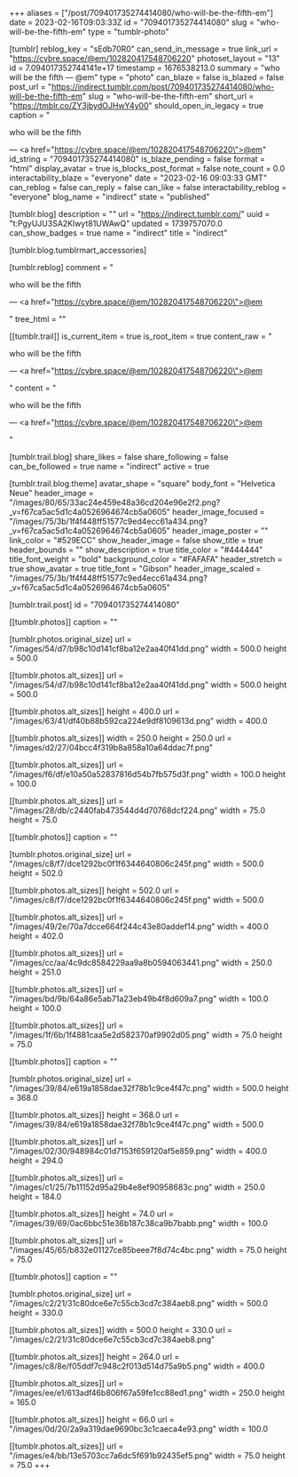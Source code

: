+++
aliases = ["/post/709401735274414080/who-will-be-the-fifth-em"]
date = 2023-02-16T09:03:33Z
id = "709401735274414080"
slug = "who-will-be-the-fifth-em"
type = "tumblr-photo"

[tumblr]
reblog_key = "sEdb70R0"
can_send_in_message = true
link_url = "https://cybre.space/@em/102820417548706220"
photoset_layout = "13"
id = 7.094017352744141e+17
timestamp = 1676538213.0
summary = "who will be the fifth — @em"
type = "photo"
can_blaze = false
is_blazed = false
post_url = "https://indirect.tumblr.com/post/709401735274414080/who-will-be-the-fifth-em"
slug = "who-will-be-the-fifth-em"
short_url = "https://tmblr.co/ZY3jbydOJHwY4y00"
should_open_in_legacy = true
caption = "<p>who will be the fifth</p> — <a href=\"https://cybre.space/@em/102820417548706220\">@em</a>"
id_string = "709401735274414080"
is_blaze_pending = false
format = "html"
display_avatar = true
is_blocks_post_format = false
note_count = 0.0
interactability_blaze = "everyone"
date = "2023-02-16 09:03:33 GMT"
can_reblog = false
can_reply = false
can_like = false
interactability_reblog = "everyone"
blog_name = "indirect"
state = "published"

[tumblr.blog]
description = ""
url = "https://indirect.tumblr.com/"
uuid = "t:PgyUJU3SA2Klwyt81UWAwQ"
updated = 1739757070.0
can_show_badges = true
name = "indirect"
title = "indirect"

[tumblr.blog.tumblrmart_accessories]

[tumblr.reblog]
comment = "<p><p>who will be the fifth</p> — <a href=\"https://cybre.space/@em/102820417548706220\">@em</a></p>"
tree_html = ""

[[tumblr.trail]]
is_current_item = true
is_root_item = true
content_raw = "<p><p>who will be the fifth</p> — <a href=\"https://cybre.space/@em/102820417548706220\">@em</a></p>"
content = "<p><p>who will be the fifth</p> &mdash; <a href=\"https://cybre.space/@em/102820417548706220\">@em</a></p>"

[tumblr.trail.blog]
share_likes = false
share_following = false
can_be_followed = true
name = "indirect"
active = true

[tumblr.trail.blog.theme]
avatar_shape = "square"
body_font = "Helvetica Neue"
header_image = "/images/80/65/33ac24e459e48a36cd204e96e2f2.png?_v=f67ca5ac5d1c4a0526964674cb5a0605"
header_image_focused = "/images/75/3b/1f4f448ff51577c9ed4ecc61a434.png?_v=f67ca5ac5d1c4a0526964674cb5a0605"
header_image_poster = ""
link_color = "#529ECC"
show_header_image = false
show_title = true
header_bounds = ""
show_description = true
title_color = "#444444"
title_font_weight = "bold"
background_color = "#FAFAFA"
header_stretch = true
show_avatar = true
title_font = "Gibson"
header_image_scaled = "/images/75/3b/1f4f448ff51577c9ed4ecc61a434.png?_v=f67ca5ac5d1c4a0526964674cb5a0605"

[tumblr.trail.post]
id = "709401735274414080"

[[tumblr.photos]]
caption = ""

[tumblr.photos.original_size]
url = "/images/54/d7/b98c10d141cf8ba12e2aa40f41dd.png"
width = 500.0
height = 500.0

[[tumblr.photos.alt_sizes]]
url = "/images/54/d7/b98c10d141cf8ba12e2aa40f41dd.png"
width = 500.0
height = 500.0

[[tumblr.photos.alt_sizes]]
height = 400.0
url = "/images/63/41/df40b88b592ca224e9df8109613d.png"
width = 400.0

[[tumblr.photos.alt_sizes]]
width = 250.0
height = 250.0
url = "/images/d2/27/04bcc4f319b8a858a10a64ddac7f.png"

[[tumblr.photos.alt_sizes]]
url = "/images/f6/df/e10a50a52837816d54b7fb575d3f.png"
width = 100.0
height = 100.0

[[tumblr.photos.alt_sizes]]
url = "/images/28/db/c2440fab473544d4d70768dcf224.png"
width = 75.0
height = 75.0

[[tumblr.photos]]
caption = ""

[tumblr.photos.original_size]
url = "/images/c8/f7/dce1292bc0f1f6344640806c245f.png"
width = 500.0
height = 502.0

[[tumblr.photos.alt_sizes]]
height = 502.0
url = "/images/c8/f7/dce1292bc0f1f6344640806c245f.png"
width = 500.0

[[tumblr.photos.alt_sizes]]
url = "/images/49/2e/70a7dcce664f244c43e80addef14.png"
width = 400.0
height = 402.0

[[tumblr.photos.alt_sizes]]
url = "/images/cc/aa/4c9dc8584229aa9a8b0594063441.png"
width = 250.0
height = 251.0

[[tumblr.photos.alt_sizes]]
url = "/images/bd/9b/64a86e5ab71a23eb49b4f8d609a7.png"
width = 100.0
height = 100.0

[[tumblr.photos.alt_sizes]]
url = "/images/1f/6b/1f4881caa5e2d582370af9902d05.png"
width = 75.0
height = 75.0

[[tumblr.photos]]
caption = ""

[tumblr.photos.original_size]
url = "/images/39/84/e619a1858dae32f78b1c9ce4f47c.png"
width = 500.0
height = 368.0

[[tumblr.photos.alt_sizes]]
height = 368.0
url = "/images/39/84/e619a1858dae32f78b1c9ce4f47c.png"
width = 500.0

[[tumblr.photos.alt_sizes]]
url = "/images/02/30/948984c01d7153f659120af5e859.png"
width = 400.0
height = 294.0

[[tumblr.photos.alt_sizes]]
url = "/images/c1/25/7b11152d95a29b4e8ef90958683c.png"
width = 250.0
height = 184.0

[[tumblr.photos.alt_sizes]]
height = 74.0
url = "/images/39/69/0ac6bbc51e36b187c38ca9b7babb.png"
width = 100.0

[[tumblr.photos.alt_sizes]]
url = "/images/45/65/b832e01127ce85beee7f8d74c4bc.png"
width = 75.0
height = 75.0

[[tumblr.photos]]
caption = ""

[tumblr.photos.original_size]
url = "/images/c2/21/31c80dce6e7c55cb3cd7c384aeb8.png"
width = 500.0
height = 330.0

[[tumblr.photos.alt_sizes]]
width = 500.0
height = 330.0
url = "/images/c2/21/31c80dce6e7c55cb3cd7c384aeb8.png"

[[tumblr.photos.alt_sizes]]
height = 264.0
url = "/images/c8/8e/f05ddf7c948c2f013d514d75a9b5.png"
width = 400.0

[[tumblr.photos.alt_sizes]]
url = "/images/ee/e1/613adf46b806f67a59fe1cc88ed1.png"
width = 250.0
height = 165.0

[[tumblr.photos.alt_sizes]]
height = 66.0
url = "/images/0d/20/2a9a319dae9690bc3c1caeca4e93.png"
width = 100.0

[[tumblr.photos.alt_sizes]]
url = "/images/e4/bb/13e5703cc7a6dc5f691b92435ef5.png"
width = 75.0
height = 75.0
+++

